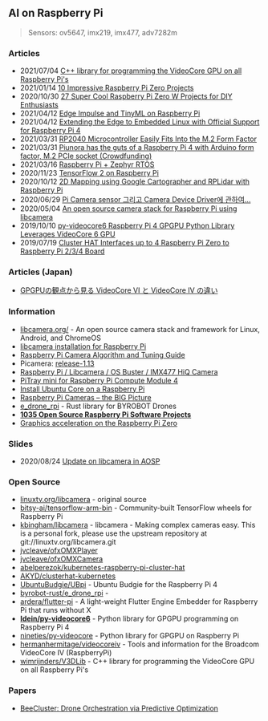 ## AI on Raspberry Pi

> Sensors: ov5647, imx219, imx477, adv7282m


### Articles
- 2021/07/04 [C++ library for programming the VideoCore GPU on all Raspberry Pi's](https://bestofcpp.com/repo/wimrijnders-V3DLib)
- 2021/01/14 [10 Impressive Raspberry Pi Zero Projects](https://www.ionos.com/digitalguide/server/know-how/raspberry-pi-zero-projects/)
- 2020/10/30 [27 Super Cool Raspberry Pi Zero W Projects for DIY Enthusiasts](https://itsfoss.com/raspberry-pi-zero-projects/)
- 2021/04/12 [Edge Impulse and TinyML on Raspberry Pi](https://www.raspberrypi.org/blog/edge-impulse-and-tinyml-on-raspberry-pi/)
- 2021/04/12 [Extending the Edge to Embedded Linux with Official Support for Raspberry Pi 4](https://www.edgeimpulse.com/blog/ei-extends-the-edge-to-embedded-linux-with-official-support-for-raspberry-pi-4)
- 2021/03/31 [RP2040 Microcontroller Easily Fits Into the M.2 Form Factor](https://www.hackster.io/news/rp2040-microcontroller-easily-fits-into-the-m-2-form-factor-0e946005bb7a)
- 2021/03/31 [Piunora has the guts of a Raspberry Pi 4 with Arduino form factor, M.2 PCIe socket (Crowdfunding)](https://www.cnx-software.com/2021/03/31/piunora-has-the-guts-of-a-raspberry-pi-4-with-arduino-form-factor-pcie-socket/)
- 2021/03/16 [Raspberry Pi + Zephyr RTOS](https://www.zephyrproject.org/raspberry-pi-zephyr-rtos/)
- 2020/11/23 [TensorFlow 2 on Raspberry Pi](https://towardsdatascience.com/3-ways-to-install-tensorflow-2-on-raspberry-pi-fe1fa2da9104)
- 2020/10/12 [2D Mapping using Google Cartographer and RPLidar with Raspberry Pi](https://medium.com/robotics-weekends/2d-mapping-using-google-cartographer-and-rplidar-with-raspberry-pi-a94ce11e44c5)
- 2020/06/29 [Pi Camera sensor 그리고 Camera Device Driver에 관하여...](https://slowbootkernelhacks.blogspot.com/2020/06/pi-camera-sensor-camera-device-driver.html)
- 2020/05/04 [An open source camera stack for Raspberry Pi using libcamera](https://www.raspberrypi.org/blog/an-open-source-camera-stack-for-raspberry-pi-using-libcamera/)
- 2019/10/10 [py-videocore6 Raspberry Pi 4 GPGPU Python Library Leverages VideoCore 6 GPU](https://www.cnx-software.com/2019/10/10/py-videocore6-raspberry-pi-4-gpgpu-python-library-videocore-6-gpu/)
- 2019/07/19 [Cluster HAT Interfaces up to 4 Raspberry Pi Zero to Raspberry Pi 2/3/4 Board](https://www.cnx-software.com/2019/07/10/cluster-hat-4-raspberry-pi-zero-boards/)


### Articles (Japan)
- [GPGPUの観点から見る VideoCore VI と VideoCore IV の違い](https://blog.idein.jp/post/190588113970/gpgpu%E3%81%AE%E8%A6%B3%E7%82%B9%E3%81%8B%E3%82%89%E8%A6%8B%E3%82%8B-videocore-vi-%E3%81%A8-videovore-iv-%E3%81%AE%E9%81%95%E3%81%84)


### Information
- [libcamera.org/](https://libcamera.org/) - An open source camera stack and framework for Linux, Android, and ChromeOS
- [libcamera installation for Raspberry Pi](https://www.raspberrypi.org/documentation/linux/software/libcamera/README.md)
- [Raspberry Pi Camera Algorithm and Tuning Guide](https://www.raspberrypi.org/documentation/linux/software/libcamera/rpi_SOFT_libcamera_1p0.pdf)
- Picamera: [release-1.13](https://picamera.readthedocs.io/en/release-010.13/index.html)
- [Raspberry Pi / Libcamera / OS Buster / IMX477 HiQ Camera](https://forum.openframeworks.cc/t/raspberry-pi-libcamera-os-buster-imx477-hiq-camera/35803)
- [PiTray mini for Raspberry Pi Compute Module 4](https://www.dfrobot.com/product-2196.html)
- [Install Ubuntu Core on a Raspberry Pi](https://ubuntu.com/download/raspberry-pi-core)
- [Raspberry Pi Cameras – the BIG Picture](https://dronebotworkshop.com/pi-cameras/)
- [e_drone_rpi](https://crates.io/crates/e_drone_rpi) - Rust library for BYROBOT Drones
- [**1035 Open Source Raspberry Pi Software Projects**](https://opensourcelibs.com/libs/raspberry-pi)
- [Graphics acceleration on the Raspberry Pi Zero](https://symbolibre.org/graphics-acceleration-on-the-raspberry-pi-zero.html)


### Slides
- 2020/08/24 [Update on libcamera in AOSP](https://linuxplumbersconf.org/event/7/contributions/786/attachments/530/943/20200824-lpc-update-on-libcamera-in-aosp.pdf)



### Open Source
- [linuxtv.org/libcamera](https://git.linuxtv.org/libcamera.git/) - original source
- [bitsy-ai/tensorflow-arm-bin](https://github.com/bitsy-ai/tensorflow-arm-bin) - Community-built TensorFlow wheels for Raspberry Pi
- [kbingham/libcamera](https://github.com/kbingham/libcamera) - libcamera - Making complex cameras easy. This is a personal fork, please use the upstream repository at git://linuxtv.org/libcamera.git
- [jvcleave/ofxOMXPlayer](https://github.com/jvcleave/ofxOMXPlayer)
- [jvcleave/ofxOMXCamera](https://github.com/jvcleave/ofxOMXCamera)
- [abelperezok/kubernetes-raspberry-pi-cluster-hat](https://github.com/abelperezok/kubernetes-raspberry-pi-cluster-hat)
- [AKYD/clusterhat-kubernetes](https://github.com/AKYD/clusterhat-kubernetes)
- [UbuntuBudgie/UBpi](https://github.com/UbuntuBudgie/UBpi) - Ubuntu Budgie for the Raspberry Pi 4
- [byrobot-rust/e_drone_rpi](https://github.com/byrobot-rust/e_drone_rpi) - 
- [ardera/flutter-pi](https://github.com/ardera/flutter-pi) - A light-weight Flutter Engine Embedder for Raspberry Pi that runs without X
- [**Idein/py-videocore6**](https://github.com/Idein/py-videocore6) - Python library for GPGPU programming on Raspberry Pi 4
- [nineties/py-videocore](https://github.com/nineties/py-videocore) - Python library for GPGPU on Raspberry Pi
- [hermanhermitage/videocoreiv](https://github.com/hermanhermitage/videocoreiv) - Tools and information for the Broadcom VideoCore IV (RaspberryPi)
- [wimrijnders/V3DLib](https://github.com/wimrijnders/V3DLib) - C++ library for programming the VideoCore GPU on all Raspberry Pi's


### Papers
- [BeeCluster: Drone Orchestration via Predictive Optimization](https://dl.acm.org/doi/pdf/10.1145/3386901.3388912)




